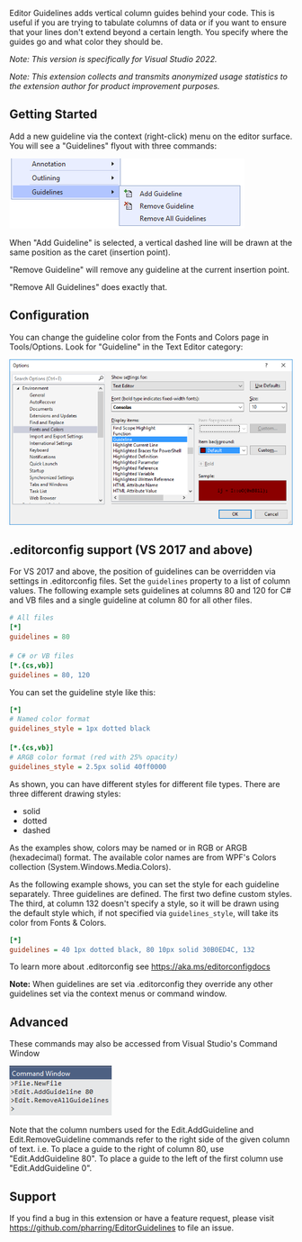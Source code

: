 Editor Guidelines adds vertical column guides behind your code. This is useful if you are trying to tabulate columns of data or if you want to ensure that your lines don't extend beyond a certain length. You specify where the guides go and what color they should be.

_Note: This version is specifically for Visual Studio 2022._

_Note: This extension collects and transmits anonymized usage statistics to the extension author for product improvement purposes._

## Getting Started
Add a new guideline via the context (right-click) menu on the editor surface. You will see a "Guidelines" flyout with three commands:

![Context Menu](images/ContextMenu.png)

When "Add Guideline" is selected, a vertical dashed line will be drawn at the same position as the caret (insertion point).

"Remove Guideline" will remove any guideline at the current insertion point.

"Remove All Guidelines" does exactly that. 

## Configuration
You can change the guideline color from the Fonts and Colors page in Tools/Options. Look for "Guideline" in the Text Editor category:

![Fonts and Colors](images/FontsAndColors.png) 

## .editorconfig support (VS 2017 and above)
For VS 2017 and above, the position of guidelines can be overridden via settings in .editorconfig files.
Set the `guidelines` property to a list of column values. The following example sets guidelines at columns 80 and 120 for C# and VB files and a single guideline at column 80 for all other files.

```ini
# All files
[*]
guidelines = 80

# C# or VB files
[*.{cs,vb}]
guidelines = 80, 120
```

You can set the guideline style like this:
```ini
[*]
# Named color format
guidelines_style = 1px dotted black

[*.{cs,vb}]
# ARGB color format (red with 25% opacity)
guidelines_style = 2.5px solid 40ff0000
```
As shown, you can have different styles for different file types. There are three different drawing styles:
- solid
- dotted
- dashed

As the examples show, colors may be named or in RGB or ARGB (hexadecimal) format. The available color names are from WPF's Colors collection (System.Windows.Media.Colors).

As the following example shows, you can set the style for each guideline separately. Three guidelines are defined. The first two define custom styles. The third, at column 132 doesn't specify a style, so it will be drawn using the default style which, if not specified via `guidelines_style`, will take its color from Fonts & Colors.

```ini
[*]
guidelines = 40 1px dotted black, 80 10px solid 30B0ED4C, 132
```

To learn more about .editorconfig see https://aka.ms/editorconfigdocs

**Note:** When guidelines are set via .editorconfig they override any other guidelines set via the context menus or command window.

## Advanced
These commands may also be accessed from Visual Studio's Command Window

![Command Window](images/CommandWindow.png)

Note that the column numbers used for the Edit.AddGuideline and Edit.RemoveGuideline commands refer to the right side of the given column of text. i.e. To place a guide to the right of column 80, use "Edit.AddGuideline 80". To place a guide to the left of the first column use "Edit.AddGuideline 0".

## Support
If you find a bug in this extension or have a feature request, please visit https://github.com/pharring/EditorGuidelines to file an issue.

